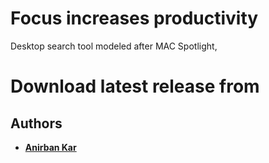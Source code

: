 # Focus increases productivity
Desktop search tool modeled after MAC Spotlight,

# Download latest release from 


## Authors

* **[Anirban Kar](http://thecodacus.com/author/admin/)**
